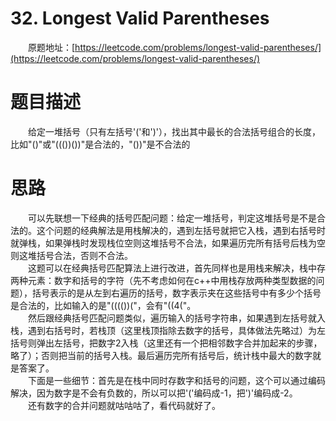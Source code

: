 # 32. Longest Valid Parentheses
&emsp;&emsp;原题地址：[https://leetcode.com/problems/longest-valid-parentheses/](https://leetcode.com/problems/longest-valid-parentheses/) <br/>

# 题目描述
&emsp;&emsp;给定一堆括号（只有左括号'('和')'），找出其中最长的合法括号组合的长度，比如"()"或"((())())"是合法的，"())"是不合法的<br/>

# 思路
&emsp;&emsp;可以先联想一下经典的括号匹配问题：给定一堆括号，判定这堆括号是不是合法的。这个问题的经典解法是用栈解决的，遇到左括号就把它入栈，遇到右括号时就弹栈，如果弹栈时发现栈位空则这堆括号不合法，如果遍历完所有括号后栈为空则这堆括号合法，否则不合法。<br/>
&emsp;&emsp;这题可以在经典括号匹配算法上进行改进，首先同样也是用栈来解决，栈中存两种元素：数字和括号的字符（先不考虑如何在c++中用栈存放两种类型数据的问题），括号表示的是从左到右遍历的括号，数字表示夹在这些括号中有多少个括号是合法的，比如输入的是"(((())("，会有"((4("。<br/>
&emsp;&emsp;然后跟经典括号匹配问题类似，遍历输入的括号字符串，如果遇到左括号就入栈，遇到右括号时，若栈顶（这里栈顶指除去数字的括号，具体做法先略过）为左括号则弹出左括号，把数字2入栈（这里还有一个把相邻数字合并加起来的步骤，略了）；否则把当前的括号入栈。最后遍历完所有括号后，统计栈中最大的数字就是答案了。<br/>
&emsp;&emsp;下面是一些细节：首先是在栈中同时存数字和括号的问题，这个可以通过编码解决，因为数字是不会有负数的，所以可以把'('编码成-1，把')'编码成-2。<br/>
&emsp;&emsp;还有数字的合并问题就咕咕咕了，看代码就好了。<br/>
